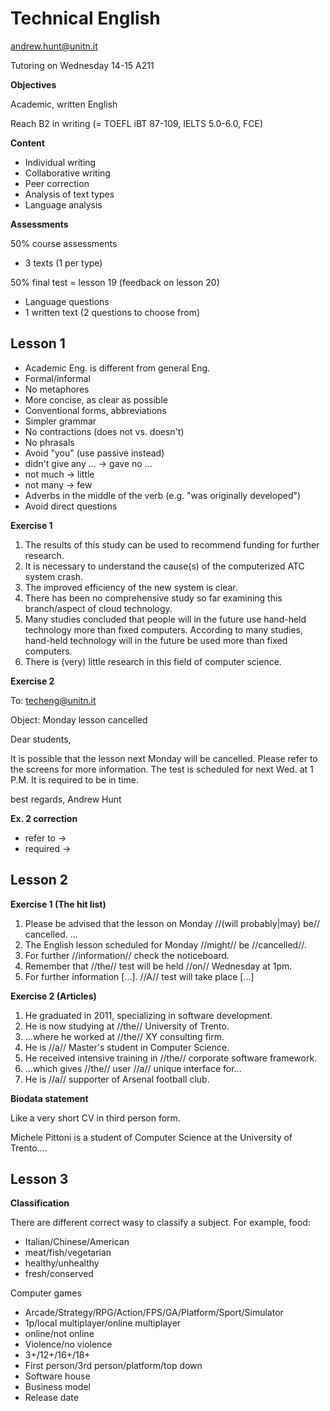 Technical English
=================

andrew.hunt@unitn.it

Tutoring on Wednesday 14-15 A211

**Objectives**

Academic, written English

Reach B2 in writing (= TOEFL iBT 87-109, IELTS 5.0-6.0, FCE)

**Content**

 * Individual writing
 * Collaborative writing
 * Peer correction
 * Analysis of text types
 * Language analysis

**Assessments**

50% course assessments
- 3 texts (1 per type)

50% final test = lesson 19 (feedback on lesson 20)
- Language questions
- 1 written text (2 questions to choose from)

Lesson 1
--------
 * Academic Eng. is different from general Eng.
 * Formal/informal
 * No metaphores
 * More concise, as clear as possible
 * Conventional forms, abbreviations
 * Simpler grammar
 * No contractions (does not vs. doesn't)
 * No phrasals
 * Avoid "you" (use passive instead)
 * didn't give any ... -> gave no ...
 * not much -> little
 * not many -> few
 * Adverbs in the middle of the verb (e.g. "was originally developed")
 * Avoid direct questions

**Exercise 1**

 1. The results of this study can be used to recommend funding for further research.
 2. It is necessary to understand the cause(s) of the computerized
    ATC system crash.
 3. The improved efficiency of the new system is clear.
 4. There has been no comprehensive study so far examining this branch/aspect of cloud
    technology.
 5. Many studies concluded that people will in the future use hand-held
    technology more than fixed computers.
    According to many studies, hand-held technology will in the future be used more
    than fixed computers.
 6. There is (very) little research in this field of computer science.

**Exercise 2**

To: <techeng@unitn.it>

Object: Monday lesson cancelled

Dear students,

It is possible that the lesson next Monday will be cancelled.
Please refer to the screens for more information.
The test is scheduled for next Wed. at 1 P.M.
It is required to be in time.

best regards,
Andrew Hunt

**Ex. 2 correction**
 * refer to -> 
 * required -> 

Lesson 2
--------
**Exercise 1 (The hit list)**
 1. Please be advised that the lesson on Monday //(will probably|may) be//
    cancelled. ...
 2. The English lesson scheduled for Monday //might// be //cancelled//.
 3. For further //information// check the noticeboard.
 4. Remember that //the// test will be held //on// Wednesday at 1pm.
 5. For further information [...]. //A// test will take place [...]

**Exercise 2 (Articles)**
 1. He graduated in 2011, specializing in software development.
 2. He is now studying at //the// University of Trento.
 3. ...where he worked at //the// XY consulting firm.
 4. He is //a// Master's student in Computer Science.
 5. He received intensive training in //the// corporate software framework.
 6. ...which gives //the// user //a// unique interface for...
 7. He is //a// supporter of Arsenal football club.

**Biodata statement**

Like a very short CV in third person form.

Michele Pittoni is a student of Computer Science at the University of Trento....

Lesson 3
--------

**Classification**

There are different correct wasy to classify a subject. For example, food:
 * Italian/Chinese/American
 * meat/fish/vegetarian
 * healthy/unhealthy
 * fresh/conserved

Computer games
 * Arcade/Strategy/RPG/Action/FPS/GA/Platform/Sport/Simulator
 * 1p/local multiplayer/online multiplayer
 * online/not online
 * Violence/no violence
 * 3+/12+/16+/18+
 * First person/3rd person/platform/top down
 * Software house
 * Business model
 * Release date
